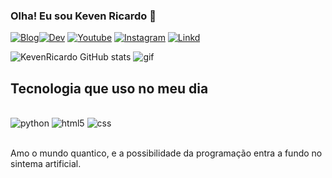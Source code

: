 ### Olha! Eu sou Keven Ricardo 👋

[![Blog](https://img.shields.io/badge/Blogger-FF5722?style=for-the-badge&logo=blogger&logoColor=white)](https://clientmcpe.blogspot.com/p/menu_5.html?m=1)[![Dev](https://img.shields.io/badge/dev.to-0A0A0A?style=for-the-badge&logo=dev.to&logoColor=white)](https://dev.to/kevenricardo)
[![Youtube](https://img.shields.io/badge/YouTube-FF0000?style=for-the-badge&logo=youtube&logoColor=white)](https://www.youtube.com/c/Kevenplay)
[![Instagram](https://img.shields.io/badge/Instagram-E4405F?style=for-the-badge&logo=instagram&logoColor=white)](https://www.instagram.com/kevenricardo7/?hl=pt-br)
[![Linkd](https://img.shields.io/badge/LinkedIn-0077B5?style=for-the-badge&logo=linkedin&logoColor=white)](https://www.linkedin.com/mwlite/in/keven-ricardo-rocha-costa-18a560135)

![KevenRicardo GitHub stats](https://github-readme-stats.vercel.app/api?username=KevenRicardo&show_icons=true&theme=dracula)
<img aling="rinht" alt="gif" windht="200" src="https://pt.bloggif.com/output/a/3/a3fbb75b3add1b469db8ff5603b5250d.gif?1647060117">


## Tecnologia que uso no meu dia

<div style="display: inline_block"><br/>
<img alaig="center" alt="python" src="https://img.shields.io/badge/Python-3776AB?style=for-the-badge&logo=python&logoColor=white"/>
<img alaig="center" alt="html5" src="https://img.shields.io/badge/HTML-239120?style=for-the-badge&logo=html5&logoColor=white"/>
<img alaig="center" alt="css" src="https://img.shields.io/badge/CSS-239120?&style=for-the-badge&logo=css3&logoColor=white"/>
</div><br/>

Amo o mundo quantico, e a possibilidade da programação entra a fundo no sintema artificial.


